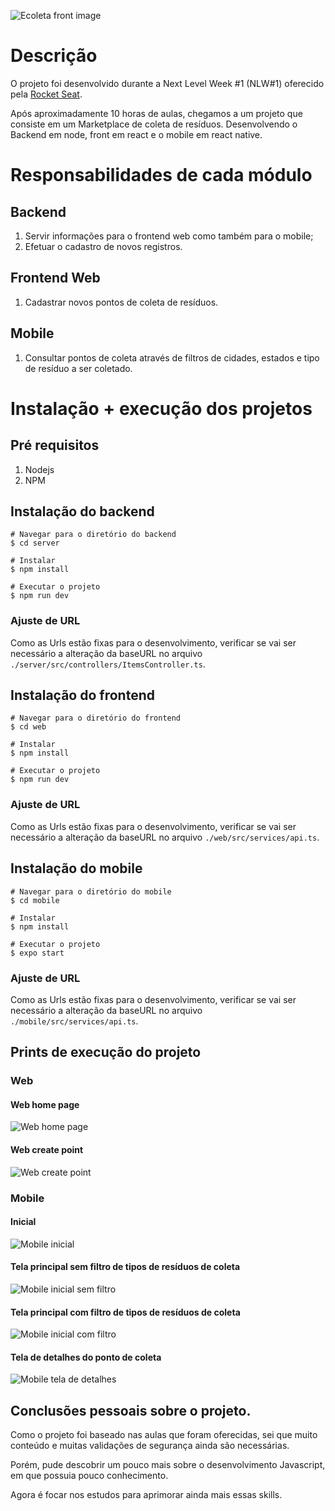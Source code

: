 ![Ecoleta front image](./readme_files/header.png)

# Descrição
O projeto foi desenvolvido durante a Next Level Week #1 (NLW#1) oferecido pela [Rocket Seat](https://rocketseat.com.br/).

Após aproximadamente 10 horas de aulas, chegamos a um projeto que consiste em um Marketplace de coleta de resíduos. Desenvolvendo o Backend em node, front em react e o mobile em react native.

# Responsabilidades de cada módulo
## Backend
1. Servir informações para o frontend web como também para o mobile;
2. Efetuar o cadastro de novos registros.

## Frontend Web
1. Cadastrar novos pontos de coleta de resíduos.

## Mobile
1. Consultar pontos de coleta através de filtros de cidades, estados e tipo de resíduo a ser coletado.

# Instalação + execução dos projetos
## Pré requisitos
1. Nodejs
2. NPM

## Instalação do backend
```
# Navegar para o diretório do backend
$ cd server

# Instalar
$ npm install

# Executar o projeto
$ npm run dev
```
### Ajuste de URL
Como as Urls estão fixas para o desenvolvimento, verificar se vai ser necessário a alteração da baseURL no arquivo `./server/src/controllers/ItemsController.ts`.

## Instalação do frontend
```
# Navegar para o diretório do frontend
$ cd web

# Instalar
$ npm install

# Executar o projeto
$ npm run dev
```
### Ajuste de URL
Como as Urls estão fixas para o desenvolvimento, verificar se vai ser necessário a alteração da baseURL no arquivo `./web/src/services/api.ts`.

## Instalação do mobile
```
# Navegar para o diretório do mobile
$ cd mobile

# Instalar
$ npm install

# Executar o projeto
$ expo start
```
### Ajuste de URL
Como as Urls estão fixas para o desenvolvimento, verificar se vai ser necessário a alteração da baseURL no arquivo `./mobile/src/services/api.ts`.


## Prints de execução do projeto
### Web
#### Web home page
![Web home page](./readme_files/web_home.png)

#### Web create point
![Web create point](./readme_files/web_create_point.png)

### Mobile
#### Inicial
![Mobile inicial](./readme_files/mobile_home.jpeg?s=200)
#### Tela principal sem filtro de tipos de resíduos de coleta
![Mobile inicial sem filtro](./readme_files/mobile_tela_inicial_sem_filtro.jpeg)
#### Tela principal com filtro de tipos de resíduos de coleta
![Mobile inicial com filtro](./readme_files/mobile_tela_inicial_com_filtro.jpeg)
#### Tela de detalhes do ponto de coleta
![Mobile tela de detalhes](./readme_files/mobile_tela_detalhes.jpeg)


## Conclusões pessoais sobre o projeto.
Como o projeto foi baseado nas aulas que foram oferecidas, sei que muito conteúdo e muitas validações de segurança ainda são necessárias.

Porém, pude descobrir um pouco mais sobre o desenvolvimento Javascript, em que possuia pouco conhecimento.

Agora é focar nos estudos para aprimorar ainda mais essas skills.